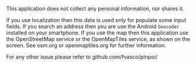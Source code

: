 This application does not collect any personal information, nor shares it.

If you use localization then this data is used only for populate some input fields.
If you search an address then you are use the Android `Geocoder` installed on your smartphone.
If you use the map then this application use the OpenStreetMap service or the OpenMapTiles service, as shown on the screen. See osm.org or openmaptiles.org for further information.

For any other issue please refer to github.com/fvasco/pinpoi/
